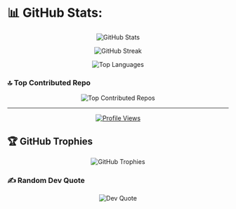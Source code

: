 # 📊 GitHub Stats:
<p align="center">
  <img src="https://github-readme-stats.vercel.app/api?username=vedantb23&theme=gruvbox&hide_border=false&include_all_commits=true&count_private=false" alt="GitHub Stats"/>
</p>

<p align="center">
  <img src="https://nirzak-streak-stats.vercel.app/?user=vedantb23&theme=gruvbox&hide_border=false" alt="GitHub Streak"/>
</p>

<p align="center">
  <img src="https://github-readme-stats.vercel.app/api/top-langs/?username=vedantb23&theme=gruvbox&hide_border=false&include_all_commits=true&count_private=false&layout=compact" alt="Top Languages"/>
</p>

### 🔝 Top Contributed Repo
<p align="center">
  <img src="https://github-contributor-stats.vercel.app/api?username=vedantb23&limit=5&theme=gruvbox&combine_all_yearly_contributions=true" alt="Top Contributed Repos"/>
</p>

---

<p align="center">
  <a href="https://visitcount.itsvg.in">
    <img src="https://visitcount.itsvg.in/api?id=vedantb23&icon=0&color=0" alt="Profile Views"/>
  </a>
</p>

## 🏆 GitHub Trophies
<p align="center">
  <img src="https://github-profile-trophy.vercel.app/?username=vedantb23&theme=gruvbox&no-frame=false&no-bg=true&margin-w=4" alt="GitHub Trophies"/>
</p>

### ✍️ Random Dev Quote
<p align="center">
  <img src="https://quotes-github-readme.vercel.app/api?type=horizontal&theme=gruvbox" alt="Dev Quote"/>
</p>

<!-- Proudly created with GPRM ( https://gprm.itsvg.in ) -->
